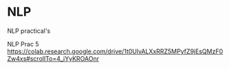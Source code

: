 # NLP
NLP practical's

NLP Prac 5
https://colab.research.google.com/drive/1t0UlvALXxRRZ5MPyfZ9jEsQMzF0Zw4xs#scrollTo=4_iYyKROAOnr
